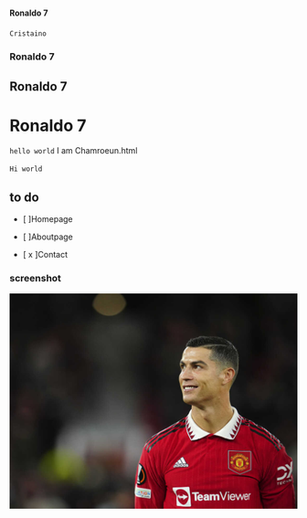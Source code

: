 #### Ronaldo 7
`Cristaino `
### Ronaldo 7
## Ronaldo 7
# Ronaldo 7
`hello world` I am Chamroeun.html

`Hi world`
## to do

- [  ]Homepage

- [  ]Aboutpage

- [ x ]Contact

### screenshot
![Dashbord](1.jpg)
